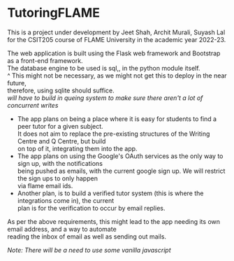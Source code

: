 # TutoringFLAME

This is a project under development by Jeet Shah, Archit Murali, Suyash Lal  
for the CSIT205 course of FLAME University in the academic year 2022-23.  

The web application is built using the Flask web framework and Bootstrap as a front-end framework.  
The database engine to be used is sql,, in the python module itself.  
^ This might not be necessary, as we might not get this to deploy in the near future,  
therefore, using sqlite should suffice.  
_will have to build in queing system to make sure there aren't a lot of concurrent writes_


- The app plans on being a place where it is easy for students to find a peer tutor for a given subject.  
It does not aim to replace the pre-existing structures of the Writing Centre and Q Centre, but build  
on top of it, integrating them into the app.  
- The app plans on using the Google's OAuth services as the only way to sign up, with the notifications  
being pushed as emails, with the current google sign up. We will restrict the sign ups to only happen  
via flame email ids.  
- Another plan, is to build a verified tutor system (this is where the integrations come in), the current  
plan is for the verification to occur by email replies.

As per the above requirements, this might lead to the app needing its own email address, and a way to automate  
reading the inbox of email as well as sending out mails.



_Note: There will be a need to use some vanilla javascript_
